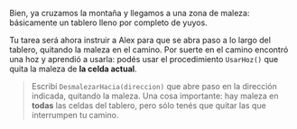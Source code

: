 Bien, ya cruzamos la montaña y llegamos a una zona de maleza: básicamente un tablero lleno por completo de yuyos.

Tu tarea será ahora instruir a Alex para que se abra paso a lo largo del tablero, quitando la maleza en el camino. Por suerte en el camino encontró una hoz y aprendió a usarla: podés usar el procedimiento `UsarHoz()` que quita la maleza de **la celda actual**.

> Escribí `DesmalezarHacia(direccion)` que abre paso en la dirección indicada, quitando la maleza. Una cosa importante: hay maleza en **todas** las celdas del tablero, pero sólo tenés que quitar las que interrumpen tu camino.
